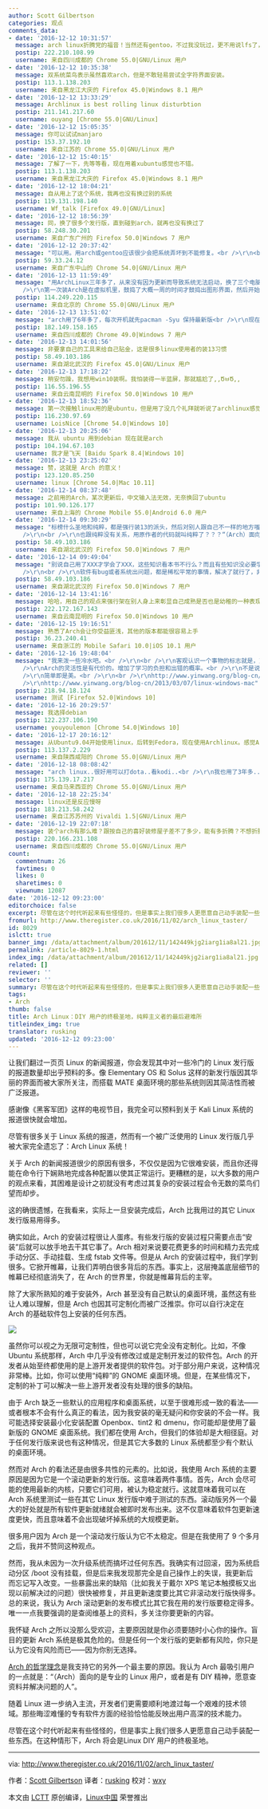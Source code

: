 ```yaml
---
author: Scott Gilbertson
categories: 观点
comments_data:
- date: '2016-12-12 10:31:57'
  message: arch linux折腾党的福音！当然还有gentoo，不过我没玩过，更不用说lfs了，哈哈
  postip: 222.210.108.99
  username: 来自四川成都的 Chrome 55.0|GNU/Linux 用户
- date: '2016-12-12 10:35:38'
  message: 双系统菜鸟表示虽然喜欢arch，但是不敢轻易尝试全字符界面安装。
  postip: 113.1.138.203
  username: 来自黑龙江大庆的 Firefox 45.0|Windows 8.1 用户
- date: '2016-12-12 13:33:29'
  message: Archlinux is best rolling linux disturbtion
  postip: 211.141.217.60
  username: ouyang [Chrome 55.0|GNU/Linux]
- date: '2016-12-12 15:05:35'
  message: 你可以试试manjaro
  postip: 153.37.192.10
  username: 来自江苏的 Chrome 55.0|GNU/Linux 用户
- date: '2016-12-12 15:40:15'
  message: 了解了一下，先等等看，现在用着xubuntu感觉也不错。
  postip: 113.1.138.203
  username: 来自黑龙江大庆的 Firefox 45.0|Windows 8.1 用户
- date: '2016-12-12 18:04:21'
  message: 自从用上了这个系统，我再也没有换过别的系统
  postip: 119.131.198.140
  username: Wf_talk [Firefox 49.0|GNU/Linux]
- date: '2016-12-12 18:56:39'
  message: 同，换了很多个发行版，直到碰到arch，就再也没有换过了
  postip: 58.248.30.201
  username: 来自广东广州的 Firefox 50.0|Windows 7 用户
- date: '2016-12-12 20:37:42'
  message: "可以用。用arch或gentoo应该很少会把系统弄坏到不能修复。<br />\r\n<br />\r\n验证码有问题啊。<br />\r\n&quot;验证码正在验证中……&quot;"
  postip: 59.33.24.12
  username: 来自广东中山的 Chrome 54.0|GNU/Linux 用户
- date: '2016-12-13 11:59:49'
  message: "用ArchLinux三年多了，从来没有因为更新而导致系统无法启动，换了三个电脑，每次换电脑全都装arch。每天上班来第一件事儿就是pacupg，天天更新。<br
    />\r\n第一次装Arch是在虚拟机里，鼓捣了大概一周的时间才鼓捣出图形界面，然后开始在主机上装，之后windows就变成了虚拟机里的系统。Arch的安装并没有想象中那么难，按照wiki上的教程一步步的来就可以了，欢迎更多的人加入Arch的队伍"
  postip: 114.249.220.115
  username: 来自北京的 Chrome 55.0|GNU/Linux 用户
- date: '2016-12-13 13:51:02'
  message: "arch用了6年多了，每次开机就先pacman -Syu 保持最新版<br />\r\n现在都是拿来做开发主机用，一般ssh过去很少用到桌面"
  postip: 182.149.158.165
  username: 来自四川成都的 Chrome 49.0|Windows 7 用户
- date: '2016-12-13 14:01:56'
  message: 非要拿自己的工具来给自己贴金，这是很多linux使用者的装13习惯
  postip: 58.49.103.186
  username: 来自湖北武汉的 Firefox 45.0|GNU/Linux 用户
- date: '2016-12-13 17:18:22'
  message: 稍安勿躁，我想用win10装啊。我怕装得一半蓝屏，那就尴尬了,,ԾㅂԾ,,
  postip: 116.55.196.55
  username: 来自云南昆明的 Firefox 50.0|Windows 10 用户
- date: '2016-12-13 18:52:36'
  message: 第一次接触linux用的是ubuntu，但是用了没几个礼拜就听说了archlinux感觉特别高大上，就开始了折腾，搞了大概两个下午，终于搞定了。也因此学会了很多命令，比如Mount之类的，这是我在接触ubuntu时只用图形时学不到的。
  postip: 116.230.97.69
  username: LoisNice [Chrome 54.0|Windows 10]
- date: '2016-12-13 20:25:06'
  message: 我从 ubuntu 用到debian 现在就是arch
  postip: 104.194.67.103
  username: 我才是飞天 [Baidu Spark 8.4|Windows 10]
- date: '2016-12-13 23:25:02'
  message: 赞，这就是 Arch 的意义！
  postip: 123.120.85.250
  username: linux [Chrome 54.0|Mac 10.11]
- date: '2016-12-14 08:37:48'
  message: 之前用的Arch，某次更新后，中文输入法无效，无奈换回了ubuntu
  postip: 101.90.126.177
  username: 来自上海的 Chrome Mobile 55.0|Android 6.0 用户
- date: '2016-12-14 09:30:29'
  message: "标榜什么圣地和纯粹，都是强行装13的派头，然后对别人跟自己不一样的地方嗤之以鼻。<br />\r\n<br />\r\n用什么系统跟diy完全没有关系好么？？？自己编译或者自己解决bug就叫DIY了？？？你怎么不从沙子里面提炼Si自己做CPU？？？？<br
    />\r\n<br />\r\n也跟纯粹没有关系，用原作者的代码就叫纯粹了？？？“（Arch）面向的是专业的 Linux 用户，或者是有 DIY 精神，愿意查资料并解决问题的人”。”那些晦涩难懂的专有软件方面的经验恰恰能反映出用户高深的技术能力。“这简直就是瞎折腾的Linuxer的YY与自我安慰，为自己在折腾上面浪费的时间找点存在感。"
  postip: 58.49.103.186
  username: 来自湖北武汉的 Firefox 50.0|Windows 7 用户
- date: '2016-12-14 09:49:04'
  message: "别说自己用了XXX才学会了XXX，这些知识看本书不行么？而且有些知识没必要学，好好做自己现在的事情就行，不要强迫一个画家或者会计学这个linux命令好么？？？一个男的需要花时间学如何分娩么？？？<br
    />\r\n<br />\r\n软件有bug或者系统出问题，都是稀松平常的事情，解决了就行了，非要拿这个来标榜自己，Set up a flag，也真是幼稚啊！"
  postip: 58.49.103.186
  username: 来自湖北武汉的 Firefox 50.0|Windows 7 用户
- date: '2016-12-14 13:41:16'
  message: 哈哈，用自己的观点来强行架在别人身上来彰显自己成熟是否也是幼稚的一种表现？
  postip: 222.172.167.143
  username: 来自云南昆明的 Firefox 50.0|Windows 10 用户
- date: '2016-12-15 19:16:51'
  message: 熟悉了Arch会让你受益匪浅，其他的版本都能很容易上手
  postip: 36.23.240.41
  username: 来自浙江的 Mobile Safari 10.0|iOS 10.1 用户
- date: '2016-12-16 19:48:04'
  message: "我来泼一些冷水吧。<br />\r\n<br />\r\n客观认识一个事物的标志就是，对于他的优点和缺点都有所了解。<br />\r\n<br
    />\r\nArch的灵活性是有代价的。增加了学习的负担和出错的概率。<br />\r\n不是说灵活性不好，而是往往很难能够在同时保持简单性。<br />\r\n<br
    />\r\n简单即是美。<br />\r\n<br />\r\nhttp://www.yinwang.org/blog-cn/2012/05/18/user-friendliness<br
    />\r\nhttp://www.yinwang.org/blog-cn/2013/03/07/linux-windows-mac"
  postip: 218.94.18.124
  username: 测试 [Firefox 52.0|Windows 10]
- date: '2016-12-16 20:29:57'
  message: 我选择debian
  postip: 122.237.106.190
  username: youyoulemon [Chrome 54.0|Windows 10]
- date: '2016-12-17 20:16:12'
  message: 从Ubuntu9.04开始使用linux，后转到Fedora，现在使用Archlinux。感觉Archlinux安装过程略有点麻烦，但照着wiki也是比较容易的，可能比较幸运，安装配置也非常顺利。使用快一年了，暂时还没有出现滚挂的情况！软件神马的短时间就能升到上游最新版，强迫症患者表示非常舒服！
  postip: 113.137.2.229
  username: 来自陕西咸阳的 Chrome 55.0|GNU/Linux 用户
- date: '2016-12-18 08:08:42'
  message: "arch linux..很好用可以打dota..看kodi..<br />\r\n我也用了3年多..很少有问题..<br />\r\n唯一最头痛的是nvidia的driver...因为arch有时出最新的kernel时..nvidia会不support..."
  postip: 175.139.17.217
  username: 来自马来西亚的 Chrome 55.0|GNU/Linux 用户
- date: '2016-12-18 22:25:34'
  message: linux还是反应慢呀
  postip: 183.213.58.242
  username: 来自江苏苏州的 Vivaldi 1.5|GNU/Linux 用户
- date: '2016-12-19 22:07:18'
  message: 装个arch有那么难？跟按自己的喜好装修屋子差不了多少，能有多折腾？不想折腾的可以买精装房。各有所爱，不知道你在喷个什么劲
  postip: 220.166.231.108
  username: 来自四川成都的 Chrome 55.0|GNU/Linux 用户
count:
  commentnum: 26
  favtimes: 0
  likes: 0
  sharetimes: 0
  viewnum: 12087
date: '2016-12-12 09:23:00'
editorchoice: false
excerpt: 尽管在这个时代听起来有些怪怪的，但是事实上我们很多人更愿意自己动手装配一些东西。在这种情形下，Arch 将会是Linux DIY 用户的终极圣地。
fromurl: http://www.theregister.co.uk/2016/11/02/arch_linux_taster/
id: 8029
islctt: true
banner_img: /data/attachment/album/201612/11/142449kjg2iarg1ia8al21.jpg
permalink: /article-8029-1.html
index_img: /data/attachment/album/201612/11/142449kjg2iarg1ia8al21.jpg.thumb.jpg
related: []
reviewer: ''
selector: ''
summary: 尽管在这个时代听起来有些怪怪的，但是事实上我们很多人更愿意自己动手装配一些东西。在这种情形下，Arch 将会是Linux DIY 用户的终极圣地。
tags:
- Arch
thumb: false
title: Arch Linux：DIY 用户的终极圣地，纯粹主义者的最后避难所
titleindex_img: true
translator: rusking
updated: '2016-12-12 09:23:00'
---
```


让我们翻过一页页 Linux 的新闻报道，你会发现其中对一些冷门的 Linux 发行版的报道数量却出乎预料的多。像 Elementary OS 和 Solus 这样的新发行版因其华丽的界面而被大家所关注，而搭载 MATE 桌面环境的那些系统则因其简洁性而被广泛报道。


感谢像《黑客军团》这样的电视节目，我完全可以预料到关于 Kali Linux 系统的报道很快就会增加。


尽管有很多关于 Linux 系统的报道，然而有一个被广泛使用的 Linux 发行版几乎被大家完全遗忘了：Arch Linux 系统！


关于 Arch 的新闻报道很少的原因有很多，不仅仅是因为它很难安装，而且你还得能在命令行下娴熟地完成各种配置以使其正常运行。更糟糕的是，以大多数的用户的观点来看，其困难是设计之初就没有考虑过其复杂的安装过程会令无数的菜鸟们望而却步。


这的确很遗憾，在我看来，实际上一旦安装完成后，Arch 比我用过的其它 Linux 发行版易用得多。


确实如此，Arch 的安装过程很让人蛋疼。有些发行版的安装过程只需要点击“安装”后就可以放手地去干其它事了。Arch 相对来说要花费更多的时间和精力去完成手动分区、手动挂载、生成 fstab 文件等。但是从 Arch 的安装过程中，我们学到很多。它掀开帷幕，让我们弄明白很多背后的东西。事实上，这层掩盖底层细节的帷幕已经彻底消失了，在 Arch 的世界里，你就是帷幕背后的主宰。


除了大家所熟知的难于安装外，Arch 甚至没有自己默认的桌面环境，虽然这有些让人难以理解，但是 Arch 也因其可定制化而被广泛推崇。你可以自行决定在 Arch 的基础软件包上安装的任何东西。


![](/data/attachment/album/201612/11/142449kjg2iarg1ia8al21.jpg)


虽然你可以视之为无限可定制性，但也可以说它完全没有定制化。比如，不像 Ubuntu 系统那样，Arch 中几乎没有修改过或是定制开发过的软件包。Arch 的开发者从始至终都使用的是上游开发者提供的软件包。对于部分用户来说，这种情况非常棒。比如，你可以使用“纯粹”的 GNOME 桌面环境。但是，在某些情况下，定制的补丁可以解决一些上游开发者没有处理的很多的缺陷。 


由于 Arch 缺乏一些默认的应用程序和桌面系统，以至于很难形成一致的看法——或者根本不会有什么真正的看法，因为我安装的毫无疑问和你安装的不会一样。我可能选择安装最小化安装配置 Openbox、tint2 和 dmenu，你可能却是使用了最新版的 GNOME 桌面系统。我们都在使用 Arch，但我们的体验却是大相径庭。对于任何发行版来说也有这种情况，但是其它大多数的 Linux 系统都至少有个默认的桌面环境。


然而对 Arch 的看法还是由很多共性的元素的。比如说，我使用 Arch 系统的主要原因是因为它是一个滚动更新的发行版。这意味着两件事情。首先，Arch 会尽可能的使用最新的内核，只要它们可用，被认为稳定就行。这就意味着我可以在 Arch 系统里测试一些在其它 Linux 发行版中难于测试的东西。滚动版另外一个最大的好处就是所有软件更新就绪就会被即时发布出来。这不仅意味着软件包更新速度更快，而且意味着不会出现破坏掉系统的大规模更新。


很多用户因为 Arch 是一个滚动发行版认为它不太稳定。但是在我使用了 9 个多月之后，我并不赞同这种观点。


然而，我从未因为一次升级系统而搞坏过任何东西。我确实有过回滚，因为系统启动分区 /boot 没有挂载，但是后来我发现那完全是自己操作上的失误，我更新后而忘记写入改变。一些暴露出来的缺陷（比如我关于戴尔 XPS 笔记本触摸板又出现以前解决过的问题）很快被修复，并且更新速度要比其它非滚动发行版快得多。总的来说，我认为 Arch 滚动更新的发布模式比其它我在用的发行版要稳定得多。唯一一点我要强调的是查阅维基上的资料，多关注你要更新的内容。


我怀疑 Arch 之所以没那么受欢迎，主要原因就是你必须要随时小心你的操作。盲目的更新 Arch 系统是极其危险的。但是任何一个发行版的更新都有风险，你只是认为它没有风险而已——因为你别无选择。


[Arch 的哲学理念](https://wiki.archlinux.org/index.php/Arch_Linux)是我支持它的另外一个最主要的原因。我认为 Arch 最吸引用户的一点就是：“（Arch）面向的是专业的 Linux 用户，或者是有 DIY 精神，愿意查资料并解决问题的人”。


随着 Linux 进一步纳入主流，开发者们更需要顺利地渡过每一个艰难的技术领域。那些晦涩难懂的专有软件方面的经验恰恰能反映出用户高深的技术能力。


尽管在这个时代听起来有些怪怪的，但是事实上我们很多人更愿意自己动手装配一些东西。在这种情形下，Arch 将会是Linux DIY 用户的终极圣地。




---


via: <http://www.theregister.co.uk/2016/11/02/arch_linux_taster/>


作者：[Scott Gilbertson](http://www.theregister.co.uk/Author/1785) 译者：[rusking](https://github.com/rusking) 校对：[wxy](https://github.com/wxy)


本文由 [LCTT](https://github.com/LCTT/TranslateProject) 原创编译，[Linux中国](https://linux.cn/) 荣誉推出